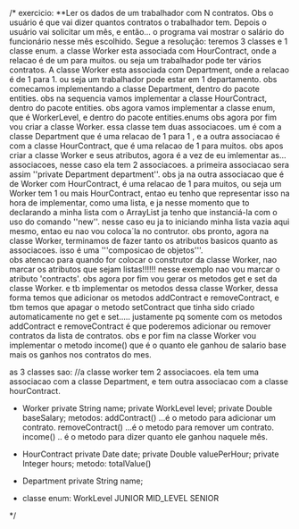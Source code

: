 /*
exercicio:
**Ler os dados de um trabalhador com N contratos. Obs o usuário é que vai dizer quantos contratos o trabalhador tem. Depois o usuário vai solicitar um mês, e então...
o programa vai mostrar o salário do funcionário nesse mês escolhido. 
Segue a resolução:
teremos 3 classes e 1 classe enum. 
a classe Worker esta associada com HourContract, onde a relacao é de um para muitos. ou seja um trabalhador pode ter vários contratos.
A classe Worker esta associada com Department, onde a relacao é de 1 para 1. ou seja um trabalhador pode estar em 1 departamento.
obs comecamos implementando a classe Department, dentro do pacote entities.
obs na sequencia vamos implementar a classe HourContract, dentro do pacote entities.
obs agora vamos implementar a classe enum, que é WorkerLevel, e dentro do pacote entities.enums
obs agora por fim vou criar a classe Worker. essa classe tem duas associacoes. um é com a classe Department que é uma relacao de 1 para 1
, e a outra associacao é com a classe HourContract, que é uma relacao de 1 para muitos. obs apos criar a classe Worker e seus atributos, agora é a vez de eu imlementar as...
associacoes, nesse caso ela tem 2 associacoes. a primeira associacao sera assim ''private Department department''. obs ja na outra associacao que é de Worker com HourContract, é
uma relacao de 1 para muitos, ou seja um Worker tem 1 ou mais HourContract, entao eu tenho que representar isso na hora de implementar, como uma lista, e ja nesse momento que
to declarando a minha lista com o ArrayList ja tenho que instanciá-la com o uso do comando ''new''. nesse caso eu ja to iniciando minha lista vazia aqui mesmo, entao eu nao
vou coloca´la no contrutor.
obs pronto, agora na classe Worker, terminamos de fazer tanto os atributos basicos quanto as associacoes. isso é uma '''composicao de objetos'''.  
obs atencao para quando for colocar o construtor da classe Worker, nao marcar os atributos que sejam listas!!!!!! nesse exemplo nao vou marcar o atributo 'contracts'.
obs agora por fim vou gerar os metodos get e set da classe Worker. e tb implementar os metodos dessa classe Worker, dessa forma temos que adicionar os metodos
addContract e removeContract, e tbm temos que apagar o metodo setContract que tinha sido criado automaticamente no get e set..... justamente pq somente com os metodos
addContract e removeContract é que poderemos adicionar ou remover contratos da lista de contratos. 
obs e por fim na classe Worker vou implementar o metodo income() que é o quanto ele ganhou de salario base mais os ganhos nos contratos do mes.

as 3 classes sao:
//a classe worker tem 2 associacoes. ela tem uma associacao com a classe Department, e tem outra associacao com a classe hourContract.
- Worker
    private String name;
    private WorkLevel level;
    private Double baseSalary;
    metodos:
    addContract() ...é o metodo para adicionar um contrato.
    removeContract() ...é o metodo para remover um contrato.
    income() .. é o metodo para dizer quanto ele ganhou naquele mês.

- HourContract
    private Date date;
    private Double valuePerHour;
    private Integer hours;
    metodo:
    totalValue()

- Department
    private String name;

- classe enum:
WorkLevel
    JUNIOR
    MID_LEVEL
    SENIOR

*/